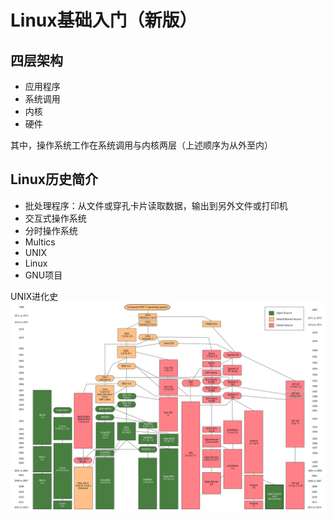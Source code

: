 Linux基础入门（新版）
====================

四层架构
--------
- 应用程序
- 系统调用
- 内核
- 硬件

其中，操作系统工作在系统调用与内核两层（上述顺序为从外至内）

Linux历史简介
-------------
- 批处理程序：从文件或穿孔卡片读取数据，输出到另外文件或打印机
- 交互式操作系统
- 分时操作系统
- Multics
- UNIX
- Linux
- GNU项目

UNIX进化史
![image](https://github.com/hezhizhen/Shiyanlou/blob/master/Linux%E5%9F%BA%E7%A1%80%E5%85%A5%E9%97%A8%EF%BC%88%E6%96%B0%E7%89%88%EF%BC%89/1.svg)


